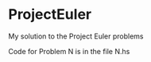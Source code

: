ProjectEuler
============

My solution to the Project Euler problems

Code for Problem N is in the file N.hs 
